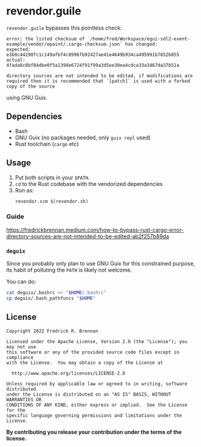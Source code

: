 # revendor.guile

`revendor.guile` bypasses this pointless check:

```
error: the listed checksum of `/home/fred/Workspace/egui-sdl2-event-example/vendor/epaint/.cargo-checksum.json` has changed:
expected: e3b0c44298fc1c149afbf4c8996fb92427ae41e4649b934ca495991b7852b855
actual:   4fada8c8bf84dbe0f5a1398e6724f91f99a3d5ee30ea4cdca33a3467da37b51a

directory sources are not intended to be edited, if modifications are required then it is recommended that `[patch]` is used with a forked copy of the source
```

using GNU Guix.

## Dependencies

* Bash
* GNU Guix (no packages needed, only `guix repl` used)
* Rust toolchain (`cargo` etc)

## Usage

1. Put both scripts in your `$PATH`.
2. `cd` to the Rust codebase with the vendorized dependencies
3. Run as:
    ```bash
    revendor.scm $(revendor.sh)
    ```

### Guide

<https://fredrickbrennan.medium.com/how-to-bypass-rust-cargo-error-directory-sources-are-not-intended-to-be-edited-ab2f257b89da>

### `deguix`

Since you probably only plan to use GNU Guix for this constrained purpose, its habit of polluting the `PATH` is likely not welcome.

You can do:

```bash
cat deguix/.bashrc >> "$HOME/.bashrc"
cp deguix/.bash_pathfuncs "$HOME"
```

## License
```
Copyright 2022 Fredrick R. Brennan

Licensed under the Apache License, Version 2.0 (the "License"); you may not use
this software or any of the provided source code files except in compliance
with the License.  You may obtain a copy of the License at

  http://www.apache.org/licenses/LICENSE-2.0

Unless required by applicable law or agreed to in writing, software distributed
under the License is distributed on an "AS IS" BASIS, WITHOUT WARRANTIES OR
CONDITIONS OF ANY KIND, either express or implied.  See the License for the
specific language governing permissions and limitations under the License.
```

**By contributing you release your contribution under the terms of the license.**
